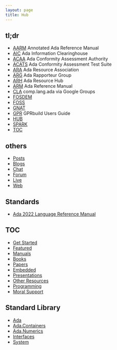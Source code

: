 ```yaml
---
layout: page
title: Hub
---
```


## tl;dr
- [AARM](https://www.ada-auth.org/arm.html) Annotated Ada Reference Manual
- [AIC](http://www.adaic.com/) Ada Information Clearinghouse
- [ACAA](http://www.adaic.com/) Ada Conformity Assessment Authority
- [ACATS](http://www.ada-auth.org/acats.html) Ada Conformity Assessment Test Suite
- [ARA](http://www.adaic.org/community/) Ada Resource Association
- [ARG](http://www.ada-auth.org/arg.html) Ada Rapporteur Group
- [ARH](https://github.com/the-ARH/the-ARH.github.io) Ada Resource Hub
- [ARM](https://www.ada-auth.org/arm.html) Ada Reference Manual
- [CLA](https://groups.google.com/g/comp.lang.ada) comp.lang.ada via Google Groups
- [FOSDEM](/ada/fosdem/)
- [FOSS](/ada/foss/)
- [GNAT](/ada/man/gnat/)
- [GPR](http://docs.adacore.com/live/wave/gprbuild/html/gprbuild_ug/gprbuild_ug.html) GPRbuild Users Guide
- [HUB](/ada/hub/)
- [SPARK](/ada/spark/)
- [TOC](/ada/toc/)

## others
- [Posts](/posts/)
- [Blogs](/ada/blogs/)
- [Chat](/ada/chat/)
- [Forum](/ada/chat/)
- [Live](/ada/live)
- [Web](/ada/web/)


## Standards
- [Ada 2022 Language Reference Manual](http://www.ada-auth.org/standards/ada22.html)

## TOC
- [Get Started](/ada/getstarted/)
- [Featured](/ada/featured/)
- [Manuals](/ada/manuals/)
- [Books](/ada/books/)
- [Papers](/ada/papers/)
- [Embedded](/ada/embedded/)
- [Presentations](/ada/presentations/)
- [Other Resources](/ada/other/)
- [Programming](/ada/programming/)
- [Moral Support](/ada/moral/)

## Standard Library
- [Ada](/ada/man/ada/)
- [Ada.Containers](/ada/man/ada-containers/)
- [Ada.Numerics](/ada/man/ada-numerics/)
- [Interfaces](/ada/man/interfaces/)
- [System](/ada/man/system/)

